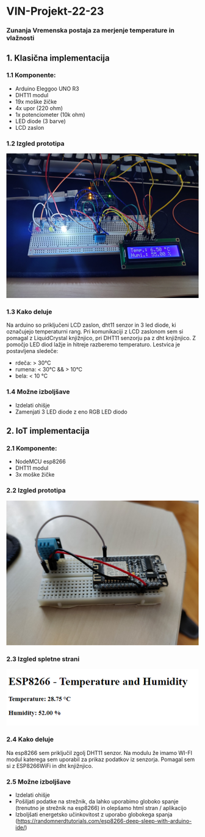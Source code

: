 # VIN-Projekt-22-23

### Zunanja Vremenska postaja za merjenje temperature in vlažnosti
## **1. Klasična implementacija**
### **1.1 Komponente:** 
 - Arduino Eleggoo UNO R3
 - DHT11 modul
 - 19x moške žičke
 - 4x upor (220 ohm)
 - 1x potenciometer (10k ohm)
 - LED diode (3 barve)
 - LCD zaslon

### **1.2 Izgled prototipa**
![Prototip](images/prototip_arduino.jpg)

### **1.3 Kako deluje**
Na arduino so priključeni LCD zaslon, dht11 senzor in 3 led diode, ki označujejo temperaturni rang. Pri komunikaciji z LCD zaslonom sem si pomagal z LiquidCrystal knjižnjico, pri DHT11 senzorju pa z dht knjižnjico. Z pomočjo LED diod lažje in hitreje razberemo temperaturo.
Lestvica je postavljena sledeče:
- rdeča: > 30°C
- rumena: < 30°C && > 10°C
- bela: < 10 °C

### **1.4 Možne izboljšave**
- Izdelati ohišje
- Zamenjati 3 LED diode z eno RGB LED diodo

## **2. IoT implementacija**
### **2.1 Komponente:** 
 - NodeMCU esp8266
 - DHT11 modul
 - 3x moške žičke


### **2.2 Izgled prototipa**
![Prototip](images/prototip_iot.jpg)


### **2.3 Izgled spletne strani**
![Webpage](images/webpage.png)

### **2.4 Kako deluje**
Na esp8266 sem priključil zgolj DHT11 senzor. Na modulu že imamo WI-FI modul katerega sem uporabil za prikaz podatkov iz senzorja. Pomagal sem si z ESP8266WiFi in dht knjižnjico.

### **2.5 Možne izboljšave**
 - Izdelati ohišje
 - Pošiljati podatke na strežnik, da lahko uporabimo globoko spanje (trenutno je strežnik na esp8266) in olepšamo html stran / aplikacijo
 - Izboljšati energetsko učinkovitost z uporabo globokega spanja (https://randomnerdtutorials.com/esp8266-deep-sleep-with-arduino-ide/)
